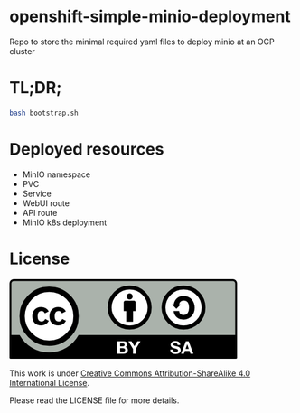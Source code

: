 # openshift-simple-minio-deployment
Repo to store the minimal required yaml files to deploy minio at an OCP cluster

# TL;DR;

````bash
bash bootstrap.sh
````

# Deployed resources

- MinIO namespace
- PVC
- Service
- WebUI route
- API route
- MinIO k8s deployment

# License

<img src="./img/by-sa.png">

This work is under [Creative Commons Attribution-ShareAlike 4.0 International License](http://creativecommons.org/licenses/by-sa/4.0/).

Please read the LICENSE file for more details.
